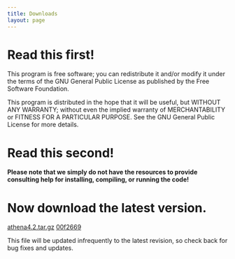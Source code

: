 ```yaml
---
title: Downloads
layout: page
---
```


Read this first!
=================

This program is free software; you can redistribute it and/or modify it under the terms of the GNU General Public License as published by the Free Software Foundation.

This program is distributed in the hope that it will be useful, but WITHOUT ANY WARRANTY; without even the implied warranty of MERCHANTABILITY or FITNESS FOR A PARTICULAR PURPOSE. See the GNU General Public License for more details. 

Read this second!
=================

**Please note that we simply do not have the resources to provide consulting help for installing, compiling, or running the code!**

Now download the latest version.
================================

<!---
[athena4.0.tar.gz](http://www.astro.princeton.edu/~jstone/downloads/athena/athena4.0.tar.gz) [efbe1ec](https://github.com/PrincetonUniversity/Athena-Cversion/commit/efbe1ec1fc65955b60bafa264e211e6f0c57996e)

[athena4.1.tar.gz](http://www.astro.princeton.edu/~jstone/downloads/athena/athena4.1.tar.gz) [5cafca3](https://github.com/PrincetonUniversity/Athena-Cversion/commit/5cafca3b8a76d01ed18859e5e511c8b0481aaaa7)
-->

[athena4.2.tar.gz](http://www.astro.princeton.edu/~jstone/downloads/athena/athena4.2.tar.gz) [00f2669](https://github.com/PrincetonUniversity/Athena-Cversion/commit/00f2669b452c636c99c9f13824601a626974474c)

This file will be updated infrequently to the latest revision, so check back for bug fixes and updates.
